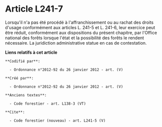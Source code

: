 # Article L241-7

Lorsqu'il n'a pas été procédé à l'affranchissement ou au rachat des droits d'usage conformément aux articles L. 241-5 et L.
241-6, leur exercice peut être réduit, conformément aux dispositions du présent chapitre, par l'Office national des forêts
lorsque l'état et la possibilité des forêts le rendent nécessaire. La juridiction administrative statue en cas de
contestation.

**Liens relatifs à cet article**

	**Codifié par**:

	  - Ordonnance n°2012-92 du 26 janvier 2012 - art. (V)

	**Créé par**:

	  - Ordonnance n°2012-92 du 26 janvier 2012 - art. (V)

	**Anciens textes**:

	  - Code forestier - art. L138-3 (VT)

	**Cite**:

	  - Code forestier (nouveau) - art. L241-5 (V)
